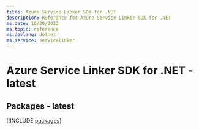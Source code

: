 ```yaml
---
title: Azure Service Linker SDK for .NET
description: Reference for Azure Service Linker SDK for .NET
ms.date: 10/30/2023
ms.topic: reference
ms.devlang: dotnet
ms.service: servicelinker
---
```

# Azure Service Linker SDK for .NET - latest
## Packages - latest
[!INCLUDE [packages](service-linker-index.md)]